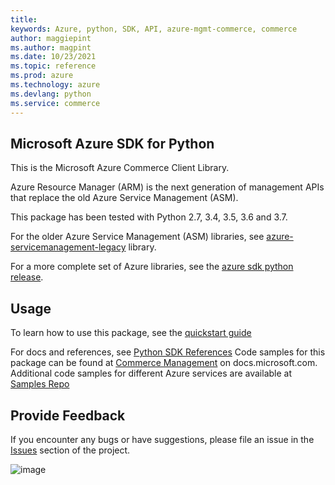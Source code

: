 ```yaml
---
title: 
keywords: Azure, python, SDK, API, azure-mgmt-commerce, commerce
author: maggiepint
ms.author: magpint
ms.date: 10/23/2021
ms.topic: reference
ms.prod: azure
ms.technology: azure
ms.devlang: python
ms.service: commerce
---
```


## Microsoft Azure SDK for Python

This is the Microsoft Azure Commerce Client Library.

Azure Resource Manager (ARM) is the next generation of management APIs
that replace the old Azure Service Management (ASM).

This package has been tested with Python 2.7, 3.4, 3.5, 3.6 and 3.7.

For the older Azure Service Management (ASM) libraries, see
[azure-servicemanagement-legacy](https://pypi.python.org/pypi/azure-servicemanagement-legacy)
library.

For a more complete set of Azure libraries, see the
[azure sdk python release](https://aka.ms/azsdk/python/all).

## Usage


To learn how to use this package, see the [quickstart guide](https://aka.ms/azsdk/python/mgmt)



For docs and references, see [Python SDK References](https://docs.microsoft.com/python/api/overview/azure/)
Code samples for this package can be found at [Commerce Management](https://docs.microsoft.com/samples/browse/?languages=python&term=Getting%20started%20-%20Managing&terms=Getting%20started%20-%20Managing) on docs.microsoft.com.
Additional code samples for different Azure services are available at [Samples Repo](https://aka.ms/azsdk/python/mgmt/samples)


## Provide Feedback

If you encounter any bugs or have suggestions, please file an issue in
the [Issues](https://github.com/Azure/azure-sdk-for-python/issues)
section of the project.

![image](https://azure-sdk-impressions.azurewebsites.net/api/impressions/azure-sdk-for-python%2Fazure-mgmt-commerce%2FREADME.png)

